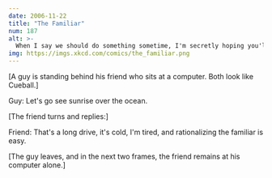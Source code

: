 ```yaml
---
date: 2006-11-22
title: "The Familiar"
num: 187
alt: >-
  When I say we should do something sometime, I'm secretly hoping you'll say 'Why not now?'
img: https://imgs.xkcd.com/comics/the_familiar.png
---
```

[A guy is standing behind his friend who sits at a computer. Both look like Cueball.]

Guy: Let's go see sunrise over the ocean.

[The friend turns and replies:]

Friend: That's a long drive, it's cold, I'm tired, and rationalizing the familiar is easy.

[The guy leaves, and in the next two frames, the friend remains at his computer alone.]